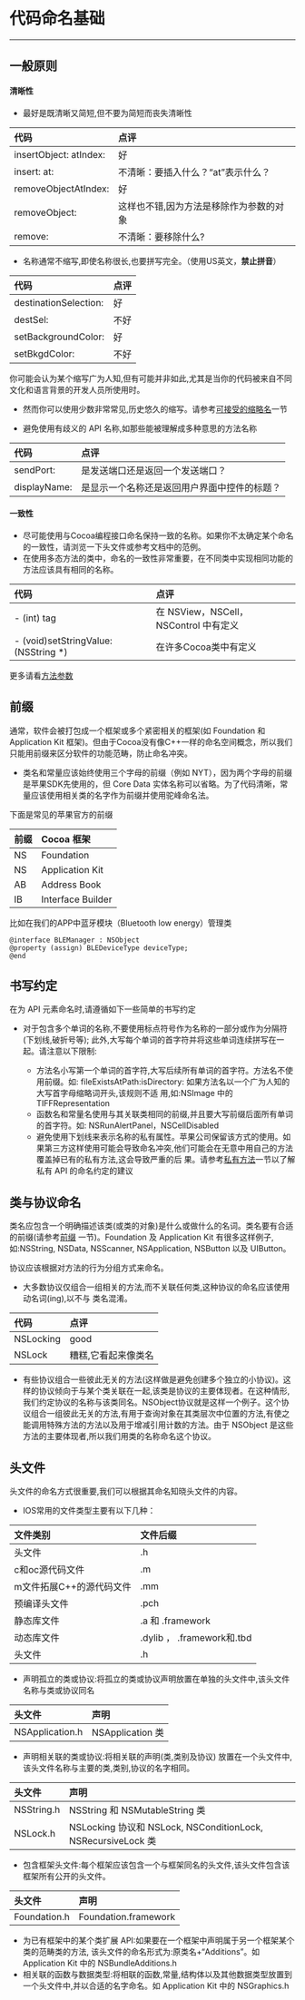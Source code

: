 # 代码命名基础

---

## **一般原则**

#### **清晰性**

* 最好是既清晰又简短,但不要为简短而丧失清晰性

| **代码** | **点评** |
| :--- | :--- |
| insertObject: atIndex: | 好 |
| insert: at: | 不清晰：要插入什么？“at”表示什么？ |
| removeObjectAtIndex: | 好 |
| removeObject: | 这样也不错,因为方法是移除作为参数的对象 |
| remove: | 不清晰：要移除什么? |

* 名称通常不缩写,即使名称很长,也要拼写完全。（使用US英文，**禁止拼音**）

| **代码** | **点评** |
| :--- | :--- |
| destinationSelection: | 好 |
| destSel: | 不好 |
| setBackgroundColor: | 好 |
| setBkgdColor: | 不好 |

你可能会认为某个缩写广为人知,但有可能并非如此,尤其是当你的代码被来自不同文化和语言背景的开发人员所使用时。

* 然而你可以使用少数非常常见,历史悠久的缩写。请参考[可接受的缩略名](/2/26-ke-jie-shou-suo-lve-ming.md)一节

* 避免使用有歧义的 API 名称,如那些能被理解成多种意思的方法名称

| **代码** | **点评** |
| :--- | :--- |
| sendPort: | 是发送端口还是返回一个发送端口？ |
| displayName: | 是显示一个名称还是返回用户界面中控件的标题？ |

#### **一致性**

* 尽可能使用与Cocoa编程接口命名保持一致的名称。如果你不太确定某个命名的一致性，请浏览一下头文件或参考文档中的范例。
* 在使用多态方法的类中，命名的一致性非常重要，在不同类中实现相同功能的方法应该具有相同的名称。

| **代码** | **点评** |
| :--- | :--- |
| - \(int\) tag | 在 NSView，NSCell，NSControl 中有定义 |
| - \(void\)setStringValue:\(NSString \*\) | 在许多Cocoa类中有定义 |

更多请看[方法参数](/2/22.md#方法参数)

## **前缀**

通常，软件会被打包成一个框架或多个紧密相关的框架\(如 Foundation 和 Application Kit 框架\)。但由于Cocoa没有像C++一样的命名空间概念，所以我们只能用前缀来区分软件的功能范畴，防止命名冲突。

* 类名和常量应该始终使用三个字母的前缀（例如 NYT），因为两个字母的前缀是苹果SDK先使用的，但 Core Data 实体名称可以省略。为了代码清晰，常量应该使用相关类的名字作为前缀并使用驼峰命名法。

下面是常见的苹果官方的前缀

| **前缀** | **Cocoa 框架** |
| :--- | :--- |
| NS | Foundation |
| NS | Application Kit |
| AB | Address Book |
| IB | Interface Builder |

比如在我们的APP中蓝牙模块（Bluetooth low energy）管理类

```
@interface BLEManager : NSObject
@property (assign) BLEDeviceType deviceType;
@end
```

## **书写约定**

在为 API 元素命名时,请遵循如下一些简单的书写约定

* 对于包含多个单词的名称,不要使用标点符号作为名称的一部分或作为分隔符\(下划线,破折号等\); 此外,大写每个单词的首字符并将这些单词连续拼写在一起。请注意以下限制:

  * 方法名小写第一个单词的首字符,大写后续所有单词的首字符。方法名不使用前缀。如: fileExistsAtPath:isDirectory: 如果方法名以一个广为人知的大写首字母缩略词开头,该规则不适 用,如:NSImage 中的 TIFFRepresentation
  * 函数名和常量名使用与其关联类相同的前缀,并且要大写前缀后面所有单词的首字符。如: NSRunAlertPanel，NSCellDisabled
  * 避免使用下划线来表示名称的私有属性。苹果公司保留该方式的使用。如果第三方这样使用可能会导致命名冲突,他们可能会在无意中用自己的方法覆盖掉已有的私有方法,这会导致严重的后 果。请参考[私有方法](/2/22.md#私有方法)一节以了解私有 API 的命名约定的建议

## **类与协议命名**

类名应包含一个明确描述该类\(或类的对象\)是什么或做什么的名词。类名要有合适的前缀\(请参考[前缀](#前缀) 一节\)。Foundation 及 Application Kit 有很多这样例子,如:NSString, NSData, NSScanner, NSApplication, NSButton 以及 UIButton。

协议应该根据对方法的行为分组方式来命名。

* 大多数协议仅组合一组相关的方法,而不关联任何类,这种协议的命名应该使用动名词\(ing\),以不与 类名混淆。

| **代码** | **点评** |
| :--- | :--- |
| NSLocking | good |
| NSLock | 糟糕,它看起来像类名 |

* 有些协议组合一些彼此无关的方法\(这样做是避免创建多个独立的小协议\)。这样的协议倾向于与某个类关联在一起,该类是协议的主要体现者。在这种情形,我们约定协议的名称与该类同名。NSObject协议就是这样一个例子。这个协议组合一组彼此无关的方法,有用于查询对象在其类层次中位置的方法,有使之能调用特殊方法的方法以及用于增减引用计数的方法。由于 NSObject 是这些方法的主要体现者,所以我们用类的名称命名这个协议。

## **头文件**

头文件的命名方式很重要,我们可以根据其命名知晓头文件的内容。

* IOS常用的文件类型主要有以下几种：

| **文件类别** | **文件后缀** |
| :--- | :--- |
| 头文件  | .h |
| c和oc源代码文件| .m |
| m文件拓展C++的源代码文件  | .mm |
| 预编译头文件  | .pch |
| 静态库文件  | .a 和 .framework |
| 动态库文件  | .dylib ， .framework和.tbd |
| 头文件  | .h |


* 声明孤立的类或协议:将孤立的类或协议声明放置在单独的头文件中,该头文件名称与类或协议同名

| **头文件** | **声明** |
| :--- | :--- |
| NSApplication.h | NSApplication 类 |

* 声明相关联的类或协议:将相关联的声明\(类,类别及协议\) 放置在一个头文件中,该头文件名称与主要的类,类别,协议的名字相同。

| **头文件** | **声明** |
| :--- | :--- |
| NSString.h | NSString 和 NSMutableString 类 |
| NSLock.h | NSLocking 协议和 NSLock, NSConditionLock, NSRecursiveLock 类 |

* 包含框架头文件:每个框架应该包含一个与框架同名的头文件,该头文件包含该框架所有公开的头文件。

| **头文件** | **声明** |
| :--- | :--- |
| Foundation.h | Foundation.framework |

* 为已有框架中的某个类扩展 API:如果要在一个框架中声明属于另一个框架某个类的范畴类的方法, 该头文件的命名形式为:原类名+“Additions”。如 Application Kit 中的 NSBundleAdditions.h
* 相关联的函数与数据类型:将相联的函数,常量,结构体以及其他数据类型放置到一个头文件中,并以合适的名字命名。如 Application Kit 中的 NSGraphics.h



